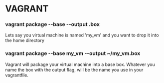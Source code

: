 # VAGRANT

### vagrant package --base <name of vm> --output <path>.box <br />
Lets say you virtual machine is named 'my_vm' and you want to drop it into the home directory <br />

### vagrant package --base my_vm --output ~/my_vm.box <br />
Vagrant will package your virtual machine into a base box. Whatever you name the box with the output flag, will be the name you use in your vagrantfile. <br />
